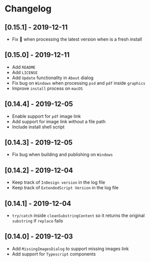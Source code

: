 # Changelog
## [0.15.1] - 2019-12-11
- Fix 🐛 when processing the latest version when is a fresh install
  
## [0.15.0] - 2019-12-11
- Add `README`
- Add `LICENSE`
- Add `Update` functionality in `About` dialog
- Fix bug on `Windows` when processing `psd` and `pdf` inside `graphics`
- Improve `install` process on `macOS`
  
## [0.14.4] - 2019-12-05
- Enable support for `pdf` image link
- Add support for image link without a file path
- Include install shell script

## [0.14.3] - 2019-12-05
- Fix bug when building and publishing on `Windows`
  
## [0.14.2] - 2019-12-04
- Keep track of `InDesign version` in the log file 
- Keep track of `ExtendedScript Version` in the log file
  
## [0.14.1] - 2019-12-04
- `try/catch` inside `cleanSubstringContent` so it returns the original `substring` if `replace` fails

## [0.14.0] - 2019-12-03
- Add `MissingImagesDialog` to support missing images link
- Add support for `Typescript` components